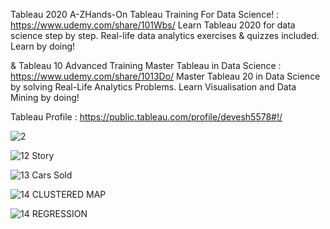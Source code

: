Tableau 2020 A-ZHands-On Tableau Training For Data Science! : https://www.udemy.com/share/101Wbs/
Learn Tableau 2020 for data science step by step. Real-life data analytics exercises & quizzes included. Learn by doing!

& Tableau 10 Advanced Training Master Tableau in Data Science : https://www.udemy.com/share/1013Do/
Master Tableau 20 in Data Science by solving Real-Life Analytics Problems. Learn Visualisation and Data Mining by doing!


Tableau Profile : https://public.tableau.com/profile/devesh5578#!/



![2](https://user-images.githubusercontent.com/63739986/110846341-af8d9780-82d1-11eb-84aa-7af8fc69c3c1.png)



![12 Story](https://user-images.githubusercontent.com/63739986/110846351-b0bec480-82d1-11eb-93a8-9c0df42b3f94.png)



![13 Cars Sold](https://user-images.githubusercontent.com/63739986/110846353-b1575b00-82d1-11eb-8b51-6d27a97c2541.png)




![14 CLUSTERED MAP](https://user-images.githubusercontent.com/63739986/110846354-b1575b00-82d1-11eb-86fe-745a6a2c28b6.png)




![14 REGRESSION](https://user-images.githubusercontent.com/63739986/110846357-b1eff180-82d1-11eb-8643-98c936146b40.png)
